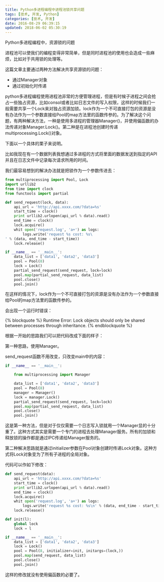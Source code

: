 ```yaml
---
title: Python多进程编程中进程池锁共享问题
tags: [技术, 开发, Python]
categories: [技术, 开发]
date: 2016-08-29 06:39:15
updated: 2018-06-02 05:30:19
---
```


Python多进程编程中，资源锁的问题

进程池可以使我们的编程变得非常简单，但是同时进程池的使用也会造成一些麻烦，比如对于共用锁的处理等。

这篇文章主要通过两种方法解决共享资源锁的问题：

* 通过Manager对象
* 通过初始化时传递

<!-- more -->

python多进程编程使用进程池非常的方便管理进程，但是有时候子进程之间会抢占一些独占资源，比如consol或者比如日志文件的写入权限，这样的时候我们一般需要共享一个Lock来对独占资源加锁。lock作为一个不可直接打包的资源是没有办法作为一个参数直接给Pool的map方法里的函数传参的。为了解决这个问题，有两种解决方法，一种是使用多进程的管理器Manager()，并使用偏函数的办法传递对象Manager.Lock()。第二种是在进程池创建时传递multiprocessing.Lock()对象。

下面以一个具体的栗子来说明。

比如我现在有一个数据列表我想通过多进程的方式将里面的数据发送到指定的API并且在日志文件中记录每次请求所用的时间。

我们最容易想到的解决办法就是把锁作为一个参数传进去：

```python
from multiprocessing import Pool, Lock
import urllib2
from time import clock
from functools import partial

def send_request(lock, data):
	api_url = 'http://api.xxxx.com/?data=%s'
	start_time = clock()
	print urllib2.urlopen(api_url % data).read()
	end_time = clock()
	lock.acquire()
	whit open('request.log', 'a+') as logs:
		logs.write('request %s cost: %s\
' % (data, end_time - start_time))
	lock.release()

if __name__ == '__main__':
	data_list = ['data1', 'data2', 'data3']
	pool = Pool(8)
	lock = Lock()
	partial_send_request(send_request, lock=lock)
	pool.map(partial_send_request, data_list)
	pool.close()
	pool.join()
```

在这样的情况下，lock作为一个不可直接打包的资源是没有办法作为一个参数直接给Pool的map方法里的函数传参的。

会出现一个运行时错误：

{% blockquote %}
Runtime Error: Lock objects should only be shared between processes through inheritance.
{% endblockquote %}

根据一开始的思路我们可以把代码改成下面的样子：

第一种思路，使用Manager。

send_request函数不用改变，只改变main中的内容：

```python
if __name__ == '__main__':

	from multiprocessing import Manager

	data_list = ['data1', 'data2', 'data3']
	pool = Pool(8)
	manager = Manager()
	lock = manager.Lock()
	partial_send_request(send_request, lock=lock)
	pool.map(partial_send_request, data_list)
	pool.close()
	pool.join()
```

这是第一种方法，但是对于仅仅需要一个日志写入锁就用一个Manager显的十分重了。这种方式其实是需要一个专门的进程去处理Manager服务。所有的加锁和释放锁的操作都是通过IPC传递给Manager服务的。

第二种解决思路就是通过initializer参数在Pool对象创建时传递Lock对象。这种方式将Lock对象变为了所有子进程的全局对象。

代码可以作如下修改：

```python
def send_request(data):
	api_url = 'http://api.xxxx.com/?data=%s'
	start_time = clock()
	print urllib2.urlopen(api_url % data).read()
	end_time = clock()
	lock.acquire()
	whit open('request.log', 'a+') as logs:
		logs.write('request %s cost: %s\n' % (data, end_time - start_time))
	lock.release()

def init(l):
	global lock
	lock = l

if __name__ == '__main__':
	data_list = ['data1', 'data2', 'data3']
	lock = Lock()
	pool = Pool(8, initializer=init, initargs=(lock,))
	pool.map(send_request, data_list)
	pool.close()
	pool.join()
```

这样的修改就没有使用偏函数的必要了。
